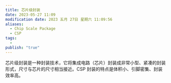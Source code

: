 ```yaml
---
title: 芯片级封装
date: 2023-05-27 11:09
modification date: 2023 五月 27日 星期六 11:09:56
aliases:
  - Chip Scale Package
  - CSP
tags:
  - 
publish: "true"
---
```


芯片级封装是一种封装技术，它将集成电路（芯片）封装成非常小型、紧凑的封装形式，尺寸与芯片的尺寸相当接近。CSP 封装的特点是体积小、引脚密集、封装效率高。
